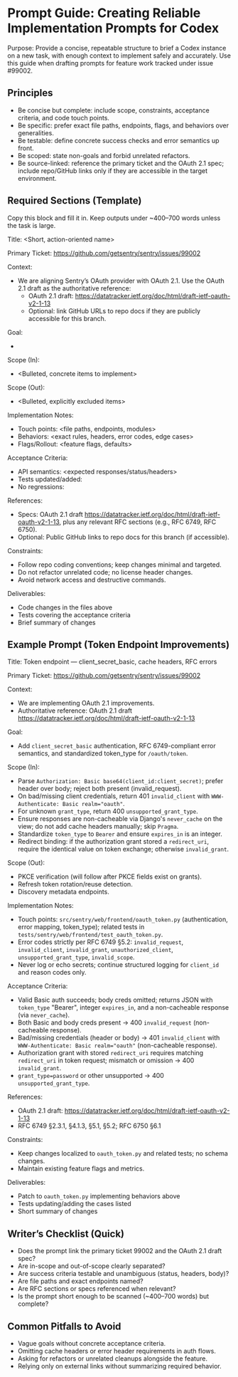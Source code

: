 # Prompt Guide: Creating Reliable Implementation Prompts for Codex

Purpose: Provide a concise, repeatable structure to brief a Codex instance on a new task, with enough context to implement safely and accurately. Use this guide when drafting prompts for feature work tracked under issue #99002.

## Principles
- Be concise but complete: include scope, constraints, acceptance criteria, and code touch points.
- Be specific: prefer exact file paths, endpoints, flags, and behaviors over generalities.
- Be testable: define concrete success checks and error semantics up front.
- Be scoped: state non-goals and forbid unrelated refactors.
- Be source-linked: reference the primary ticket and the OAuth 2.1 spec; include repo/GitHub links only if they are accessible in the target environment.

## Required Sections (Template)
Copy this block and fill it in. Keep outputs under ~400–700 words unless the task is large.

Title: <Short, action-oriented name>

Primary Ticket: https://github.com/getsentry/sentry/issues/99002

Context:
- We are aligning Sentry’s OAuth provider with OAuth 2.1. Use the OAuth 2.1 draft as the authoritative reference:
  - OAuth 2.1 draft: https://datatracker.ietf.org/doc/html/draft-ietf-oauth-v2-1-13
  - Optional: link GitHub URLs to repo docs if they are publicly accessible for this branch.

Goal:
- <Single-sentence outcome of this task>

Scope (In):
- <Bulleted, concrete items to implement>

Scope (Out):
- <Bulleted, explicitly excluded items>

Implementation Notes:
- Touch points: <file paths, endpoints, modules>
- Behaviors: <exact rules, headers, error codes, edge cases>
- Flags/Rollout: <feature flags, defaults>

Acceptance Criteria:
- API semantics: <expected responses/status/headers>
- Tests updated/added: <files or cases>
- No regressions: <constraints or notes>

References:
- Specs: OAuth 2.1 draft https://datatracker.ietf.org/doc/html/draft-ietf-oauth-v2-1-13, plus any relevant RFC sections (e.g., RFC 6749, RFC 6750).
- Optional: Public GitHub links to repo docs for this branch (if accessible).

Constraints:
- Follow repo coding conventions; keep changes minimal and targeted.
- Do not refactor unrelated code; no license header changes.
- Avoid network access and destructive commands.

Deliverables:
- Code changes in the files above
- Tests covering the acceptance criteria
- Brief summary of changes

## Example Prompt (Token Endpoint Improvements)
Title: Token endpoint — client_secret_basic, cache headers, RFC errors

Primary Ticket: https://github.com/getsentry/sentry/issues/99002

Context:
- We are implementing OAuth 2.1 improvements.
- Authoritative reference: OAuth 2.1 draft https://datatracker.ietf.org/doc/html/draft-ietf-oauth-v2-1-13

Goal:
- Add `client_secret_basic` authentication, RFC 6749-compliant error semantics, and standardized token_type for `/oauth/token`.

Scope (In):
- Parse `Authorization: Basic base64(client_id:client_secret)`; prefer header over body; reject both present (invalid_request).
- On bad/missing client credentials, return 401 `invalid_client` with `WWW-Authenticate: Basic realm="oauth"`.
- For unknown `grant_type`, return 400 `unsupported_grant_type`.
- Ensure responses are non-cacheable via Django's `never_cache` on the view; do not add cache headers manually; skip `Pragma`.
- Standardize `token_type` to `Bearer` and ensure `expires_in` is an integer.
- Redirect binding: if the authorization grant stored a `redirect_uri`, require the identical value on token exchange; otherwise `invalid_grant`.

Scope (Out):
- PKCE verification (will follow after PKCE fields exist on grants).
- Refresh token rotation/reuse detection.
- Discovery metadata endpoints.

Implementation Notes:
- Touch points: `src/sentry/web/frontend/oauth_token.py` (authentication, error mapping, token_type); related tests in `tests/sentry/web/frontend/test_oauth_token.py`.
- Error codes strictly per RFC 6749 §5.2: `invalid_request`, `invalid_client`, `invalid_grant`, `unauthorized_client`, `unsupported_grant_type`, `invalid_scope`.
- Never log or echo secrets; continue structured logging for `client_id` and reason codes only.

Acceptance Criteria:
- Valid Basic auth succeeds; body creds omitted; returns JSON with `token_type` "Bearer", integer `expires_in`, and a non-cacheable response (via `never_cache`).
- Both Basic and body creds present → 400 `invalid_request` (non-cacheable response).
- Bad/missing credentials (header or body) → 401 `invalid_client` with `WWW-Authenticate: Basic realm="oauth"` (non-cacheable response).
- Authorization grant with stored `redirect_uri` requires matching `redirect_uri` in token request; mismatch or omission → 400 `invalid_grant`.
- `grant_type=password` or other unsupported → 400 `unsupported_grant_type`.

References:
- OAuth 2.1 draft: https://datatracker.ietf.org/doc/html/draft-ietf-oauth-v2-1-13
- RFC 6749 §2.3.1, §4.1.3, §5.1, §5.2; RFC 6750 §6.1

Constraints:
- Keep changes localized to `oauth_token.py` and related tests; no schema changes.
- Maintain existing feature flags and metrics.

Deliverables:
- Patch to `oauth_token.py` implementing behaviors above
- Tests updating/adding the cases listed
- Short summary of changes

## Writer’s Checklist (Quick)
- Does the prompt link the primary ticket 99002 and the OAuth 2.1 draft spec?
- Are in-scope and out-of-scope clearly separated?
- Are success criteria testable and unambiguous (status, headers, body)?
- Are file paths and exact endpoints named?
- Are RFC sections or specs referenced when relevant?
- Is the prompt short enough to be scanned (~400–700 words) but complete?

## Common Pitfalls to Avoid
- Vague goals without concrete acceptance criteria.
- Omitting cache headers or error header requirements in auth flows.
- Asking for refactors or unrelated cleanups alongside the feature.
- Relying only on external links without summarizing required behavior.
